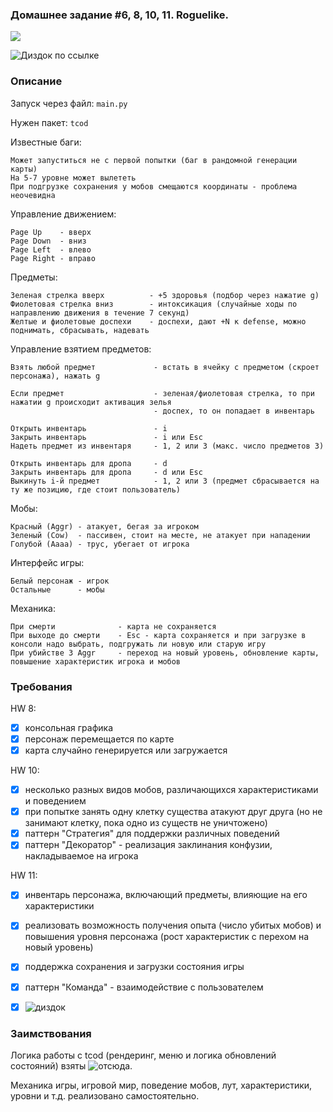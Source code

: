 ### Домашнее задание #6, 8, 10, 11. Roguelike.

![](https://github.com/ivanrybin/itmo-hws-architecture/blob/roguelike/roguelike/game_screenshot.png)

![Диздок по ссылке](https://github.com/ivanrybin/itmo-hws-architecture/tree/roguelike/roguelike/design%20document)

### Описание
Запуск через файл: `main.py`

Нужен пакет: `tcod`

Известные баги:

    Может запуститься не с первой попытки (баг в рандомной генерации карты)
    На 5-7 уровне может вылететь
    При подгрузке сохранения у мобов смещаются координаты - проблема неочевидна


Управление движением:

    Page Up    - вверх
    Page Down  - вниз
    Page Left  - влево
    Page Right - вправо
    
Предметы:
   
    Зеленая стрелка вверх          - +5 здоровья (подбор через нажатие g)
    Фиолетовая стрелка вниз        - интоксикация (случайные ходы по направлению движения в течение 7 секунд)
    Желтые и фиолетовые доспехи    - доспехи, дают +N к defense, можно поднимать, сбрасывать, надевать
    
Управление взятием предметов:
    
    Взять любой предмет             - встать в ячейку с предметом (скроет персонажа), нажать g
    
    Если предмет                    - зеленая/фиолетовая стрелка, то при нажатии g происходит активация зелья
                                    - доспех, то он попадает в инвентарь
    
    Открыть инвентарь               - i
    Закрыть инвентарь               - i или Esc
    Надеть предмет из инвентаря     - 1, 2 или 3 (макс. число предметов 3)
    
    Открыть инвентарь для дропа     - d
    Закрыть инвентарь для дропа     - d или Esc
    Выкинуть i-й предмет            - 1, 2 или 3 (предмет сбрасывается на ту же позицию, где стоит пользователь)
    
Мобы:

    Красный (Aggr) - атакует, бегая за игроком
    Зеленый (Cow)  - пассивен, стоит на месте, не атакует при нападении
    Голубой (Aaaa) - трус, убегает от игрока
    
Интерфейс игры:

    Белый персонаж - игрок
    Остальные      - мобы
    
Механика:

    При смерти              - карта не сохраняется
    При выходе до смерти    - Esc - карта сохраняется и при загрузке в консоли надо выбрать, подгружать ли новую или старую игру
    При убийстве 3 Aggr     - переход на новый уровень, обновление карты, повышение характеристик игрока и мобов
    

### Требования

HW 8:
- [X] консольная графика
- [X] персонаж перемещается по карте
- [X] карта случайно генерируется или загружается

HW 10:
- [X] несколько разных видов мобов, различающихся характеристиками и поведением
- [X] при попытке занять одну клетку существа атакуют друг друга (но не занимают клетку, пока одно из существ не уничтожено)
- [X] паттерн "Стратегия" для поддержки различных поведений
- [X] паттерн "Декоратор" - реализация заклинания конфузии, накладываемое на игрока

HW 11:
- [X] инвентарь персонажа, включающий предметы, влияющие на его характеристики
- [X] реализовать возможность получения опыта (число убитых мобов) и повышения уровня персонажа (рост характеристик с перехом на новый уровень)
- [X] поддержка сохранения и загрузки состояния игры 
- [X] паттерн "Команда" - взаимодействие с пользователем

- [X] ![диздок](https://github.com/ivanrybin/itmo-hws-architecture/tree/roguelike/roguelike/design%20document)


### Заимствования
Логика работы с tcod (рендеринг, меню и логика обновлений состояний) взяты ![отсюда](http://rogueliketutorials.com/tutorials/tcod/).

Механика игры, игровой мир, поведение мобов, лут, характеристики, уровни и т.д. реализовано самостоятельно.
